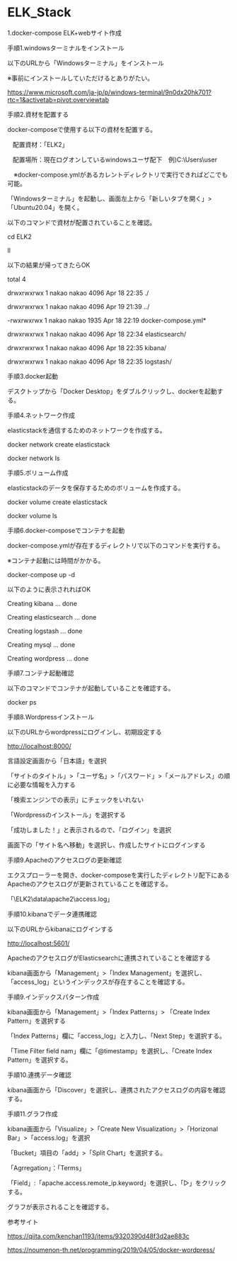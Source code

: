 # ELK_Stack
1.docker-compose ELK+webサイト作成

手順1.windowsターミナルをインストール

以下のURLから「Windowsターミナル」をインストール

※事前にインストールしていただけるとありがたい。

<https://www.microsoft.com/ja-jp/p/windows-terminal/9n0dx20hk701?rtc=1&activetab=pivot:overviewtab>

手順2.資材を配置する



docker-composeで使用する以下の資材を配置する。

`　`配置資材：「ELK2」

`　`配置場所：現在ログオンしているwindowsユーザ配下　例)C:\Users\user

`  `※docker-compose.ymlがあるカレントディレクトリで実行できればどこでも可能。

「Windowsターミナル」を起動し、画面左上から「新しいタブを開く」>「Ubuntu20.04」を開く。

以下のコマンドで資材が配置されていることを確認。

cd ELK2

ll

以下の結果が帰ってきたらOK

total 4

drwxrwxrwx 1 nakao nakao 4096 Apr 18 22:35 ./

drwxrwxrwx 1 nakao nakao 4096 Apr 19 21:39 ../

-rwxrwxrwx 1 nakao nakao 1935 Apr 18 22:19 docker-compose.yml\*

drwxrwxrwx 1 nakao nakao 4096 Apr 18 22:34 elasticsearch/

drwxrwxrwx 1 nakao nakao 4096 Apr 18 22:35 kibana/

drwxrwxrwx 1 nakao nakao 4096 Apr 18 22:35 logstash/

手順3.docker起動

デスクトップから「Docker Desktop」をダブルクリックし、dockerを起動する。

手順4.ネットワーク作成

elasticstackを通信するためのネットワークを作成する。

docker network create elasticstack

docker network ls


手順5.ボリューム作成

elasticstackのデータを保存するためのボリュームを作成する。

docker volume create elasticstack

docker volume ls


手順6.docker-composeでコンテナを起動

docker-compose.ymlが存在するディレクトリで以下のコマンドを実行する。

※コンテナ起動には時間がかかる。

docker-compose up -d

以下のように表示されればOK

Creating kibana        ... done

Creating elasticsearch ... done

Creating logstash      ... done

Creating mysql         ... done

Creating wordpress     ... done

手順7.コンテナ起動確認

以下のコマンドでコンテナが起動していることを確認する。

docker ps

手順8.Wordpressインストール

以下のURLからwordpressにログインし、初期設定する

<http://localhost:8000/>

言語設定画面から「日本語」を選択

「サイトのタイトル」>「ユーザ名」>「パスワード」>「メールアドレス」の順に必要な情報を入力する

「検索エンジンでの表示」にチェックをいれない

「Wordpressのインストール」を選択する

「成功しました！」と表示されるので、「ログイン」を選択

画面下の「サイト名へ移動」を選択し、作成したサイトにログインする

手順9.Apacheのアクセスログの更新確認

エクスプローラーを開き、docker-composeを実行したディレクトリ配下にあるApacheのアクセスログが更新されていることを確認する。

「\ELK2\data\apache2\access.log」

手順10.kibanaでデータ連携確認

以下のURLからkibanaにログインする

<http://localhost:5601/>

ApacheのアクセスログがElasticsearchに連携されていることを確認する

kibana画面から「Management」>「Index Management」を選択し、「access\_log」というインデックスが存在することを確認する。

手順9.インデックスパターン作成

kibana画面から「Management」>「Index Patterns」> 「Create Index Pattern」を選択する

「Index Patterns」欄に「access\_log」と入力し、「Next Step」を選択する。

「Time Filter field nam」欄に「@timestamp」を選択し、「Create Index Pattern」を選択する。

手順10.連携データ確認

kibana画面から「Discover」を選択し、連携されたアクセスログの内容を確認する。

手順11.グラフ作成

kibana画面から「Visualize」>「Create New Visualization」>「Horizonal Bar」>「access.log」を選択

「Bucket」項目の「add」>「Split Chart」を選択する。

「Agrregation」：「Terms」

「Field」:「apache.access.remote\_ip.keyword」を選択し、「▷」をクリックする。

グラフが表示されることを確認する。


参考サイト

https://qiita.com/kenchan1193/items/9320390d48f3d2ae883c

https://noumenon-th.net/programming/2019/04/05/docker-wordpress/

